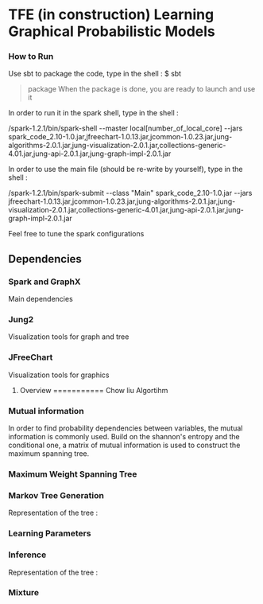 TFE (in construction)
Learning Graphical Probabilistic Models
=======================================
### How to Run
Use sbt to package the code, type in the shell :
$ sbt
> package
When the package is done, you are ready to launch and use it

In order to run it in the spark shell, type in the shell : 

/spark-1.2.1/bin/spark-shell --master local[number_of_local_core] --jars spark_code_2.10-1.0.jar,jfreechart-1.0.13.jar,jcommon-1.0.23.jar,jung-algorithms-2.0.1.jar,jung-visualization-2.0.1.jar,collections-generic-4.01.jar,jung-api-2.0.1.jar,jung-graph-impl-2.0.1.jar 

In order to use the main file (should be re-write by yourself), type in the shell : 

/spark-1.2.1/bin/spark-submit --class "Main" spark_code_2.10-1.0.jar --jars jfreechart-1.0.13.jar,jcommon-1.0.23.jar,jung-algorithms-2.0.1.jar,jung-visualization-2.0.1.jar,collections-generic-4.01.jar,jung-api-2.0.1.jar,jung-graph-impl-2.0.1.jar 

Feel free to tune the spark configurations

Dependencies
------------
### Spark and GraphX
Main dependencies
### Jung2
Visualization tools for graph and tree
### JFreeChart
Visualization tools for graphics

1. Overview
===========
Chow liu Algortihm

### Mutual information
In order to find probability dependencies between variables, the mutual information is commonly used.
Build on the shannon's entropy and the conditional one, a matrix of mutual information is used to construct the maximum spanning tree.
### Maximum Weight Spanning Tree
### Markov Tree Generation
Representation of the tree :
### Learning Parameters
### Inference
Representation of the tree : 
### Mixture
